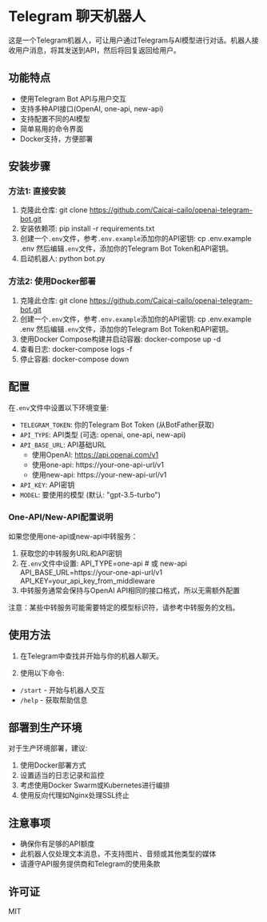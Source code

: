 # Telegram 聊天机器人

这是一个Telegram机器人，可让用户通过Telegram与AI模型进行对话。机器人接收用户消息，将其发送到API，然后将回复返回给用户。

## 功能特点

- 使用Telegram Bot API与用户交互
- 支持多种API接口(OpenAI, one-api, new-api)
- 支持配置不同的AI模型
- 简单易用的命令界面
- Docker支持，方便部署

## 安装步骤

### 方法1: 直接安装

1. 克隆此仓库:
git clone https://github.com/Caicai-cailo/openai-telegram-bot.git
2. 安装依赖项:
pip install -r requirements.txt
3. 创建一个`.env`文件，参考`.env.example`添加你的API密钥:
cp .env.example .env
然后编辑`.env`文件，添加你的Telegram Bot Token和API密钥。
4. 启动机器人:
python bot.py

### 方法2: 使用Docker部署

1. 克隆此仓库:
git clone https://github.com/Caicai-cailo/openai-telegram-bot.git
2. 创建一个`.env`文件，参考`.env.example`添加你的API密钥:
cp .env.example .env
然后编辑`.env`文件，添加你的Telegram Bot Token和API密钥。
3. 使用Docker Compose构建并启动容器:
docker-compose up -d
4. 查看日志:
docker-compose logs -f
6. 停止容器:
docker-compose down


## 配置

在`.env`文件中设置以下环境变量:

- `TELEGRAM_TOKEN`: 你的Telegram Bot Token (从BotFather获取)
- `API_TYPE`: API类型 (可选: openai, one-api, new-api)
- `API_BASE_URL`: API基础URL
  - 使用OpenAI: https://api.openai.com/v1
  - 使用one-api: https://your-one-api-url/v1
  - 使用new-api: https://your-new-api-url/v1
- `API_KEY`: API密钥
- `MODEL`: 要使用的模型 (默认: "gpt-3.5-turbo")

### One-API/New-API配置说明

如果您使用one-api或new-api中转服务：

1. 获取您的中转服务URL和API密钥
2. 在`.env`文件中设置:
API_TYPE=one-api # 或 new-api
API_BASE_URL=https://your-one-api-url/v1
API_KEY=your_api_key_from_middleware
3. 中转服务通常会保持与OpenAI API相同的接口格式，所以无需额外配置

注意：某些中转服务可能需要特定的模型标识符，请参考中转服务的文档。

## 使用方法

1. 在Telegram中查找并开始与你的机器人聊天。

2. 使用以下命令:
- `/start` - 开始与机器人交互
- `/help` - 获取帮助信息

## 部署到生产环境

对于生产环境部署，建议:

1. 使用Docker部署方式
2. 设置适当的日志记录和监控
3. 考虑使用Docker Swarm或Kubernetes进行编排
4. 使用反向代理如Nginx处理SSL终止

## 注意事项

- 确保你有足够的API额度
- 此机器人仅处理文本消息，不支持图片、音频或其他类型的媒体
- 请遵守API服务提供商和Telegram的使用条款

## 许可证

MIT
